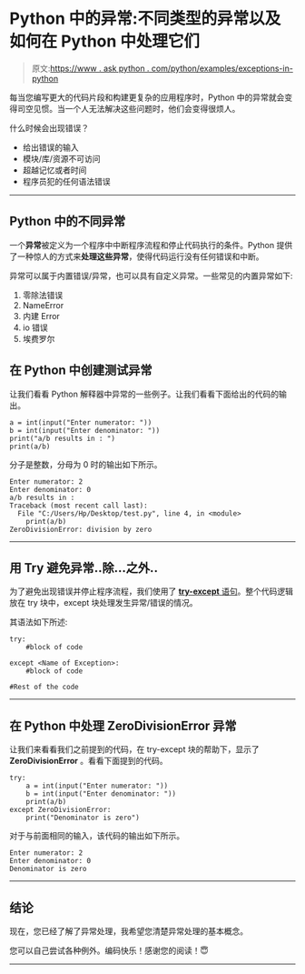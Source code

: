 # Python 中的异常:不同类型的异常以及如何在 Python 中处理它们

> 原文:[https://www . ask python . com/python/examples/exceptions-in-python](https://www.askpython.com/python/examples/exceptions-in-python)

每当您编写更大的代码片段和构建更复杂的应用程序时，Python 中的异常就会变得司空见惯。当一个人无法解决这些问题时，他们会变得很烦人。

什么时候会出现错误？

*   给出错误的输入
*   模块/库/资源不可访问
*   超越记忆或者时间
*   程序员犯的任何语法错误

* * *

## Python 中的不同异常

一个**异常**被定义为一个程序中中断程序流程和停止代码执行的条件。Python 提供了一种惊人的方式来**处理这些异常**，使得代码运行没有任何错误和中断。

异常可以属于内置错误/异常，也可以具有自定义异常。一些常见的内置异常如下:

1.  零除法错误
2.  NameError
3.  内建 Error
4.  io 错误
5.  埃费罗尔

## 在 Python 中创建测试异常

让我们看看 Python 解释器中异常的一些例子。让我们看看下面给出的代码的输出。

```
a = int(input("Enter numerator: "))
b = int(input("Enter denominator: "))
print("a/b results in : ")
print(a/b)

```

分子是整数，分母为 0 时的输出如下所示。

```
Enter numerator: 2
Enter denominator: 0
a/b results in : 
Traceback (most recent call last):
  File "C:/Users/Hp/Desktop/test.py", line 4, in <module>
    print(a/b)
ZeroDivisionError: division by zero

```

* * *

## 用 Try 避免异常..除...之外..

为了避免出现错误并停止程序流程，我们使用了 [**try-except** 语句](https://www.askpython.com/python/python-exception-handling)。整个代码逻辑放在 try 块中，except 块处理发生异常/错误的情况。

其语法如下所述:

```
try:    
    #block of code     

except <Name of Exception>:    
    #block of code    

#Rest of the code

```

* * *

## 在 Python 中处理 ZeroDivisionError 异常

让我们来看看我们之前提到的代码，在 try-except 块的帮助下，显示了 **ZeroDivisionError** 。看看下面提到的代码。

```
try:
    a = int(input("Enter numerator: "))
    b = int(input("Enter denominator: "))
    print(a/b)
except ZeroDivisionError:
    print("Denominator is zero")

```

对于与前面相同的输入，该代码的输出如下所示。

```
Enter numerator: 2
Enter denominator: 0
Denominator is zero

```

* * *

## 结论

现在，您已经了解了异常处理，我希望您清楚异常处理的基本概念。

您可以自己尝试各种例外。编码快乐！感谢您的阅读！😇

* * *